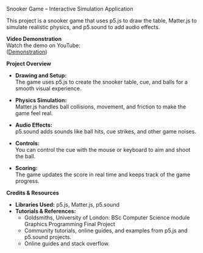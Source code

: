 Snooker Game – Interactive Simulation Application

This project is a snooker game that uses p5.js to draw the table, Matter.js to simulate realistic physics, and p5.sound to add audio effects.

**Video Demonstration**  
Watch the demo on YouTube:  
([Demonstration](https://www.youtube.com/watch?v=o0gV392XB44))

**Project Overview**  
- **Drawing and Setup:**  
  The game uses p5.js to create the snooker table, cue, and balls for a smooth visual experience.

- **Physics Simulation:**  
  Matter.js handles ball collisions, movement, and friction to make the game feel real.

- **Audio Effects:**  
  p5.sound adds sounds like ball hits, cue strikes, and other game noises.

- **Controls:**  
  You can control the cue with the mouse or keyboard to aim and shoot the ball.

- **Scoring:**  
  The game updates the score in real time and keeps track of the game progress.

**Credits & Resources** 

- **Libraries Used:** p5.js, Matter.js, p5.sound
- **Tutorials & References:**
  - Goldsmiths, University of London: BSc Computer Science module Graphics Programming Final Project
  - Community tutorials, online guides, and examples from p5.js and p5.sound projects.
  - Online guides and stack overflow.
